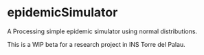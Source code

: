 # epidemicSimulator
A Processing simple epidemic simulator using normal distributions.

This is a WIP beta for a research project in INS Torre del Palau.
